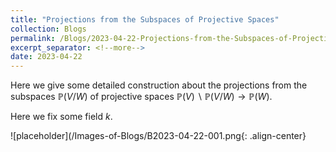 ```yaml
---
title: "Projections from the Subspaces of Projective Spaces"
collection: Blogs
permalink: /Blogs/2023-04-22-Projections-from-the-Subspaces-of-Projective-Spaces
excerpt_separator: <!--more-->
date: 2023-04-22
---
```

Here we give some detailed construction about the projections from the subspaces $\mathbb{P}(V/W)$ of projective spaces $\mathbb{P}(V)\backslash \mathbb{P}(V/W)\to\mathbb{P}(W)$.
<!--more-->

Here we fix some field $k$.

![placeholder](/Images-of-Blogs/B2023-04-22-001.png{: .align-center}
